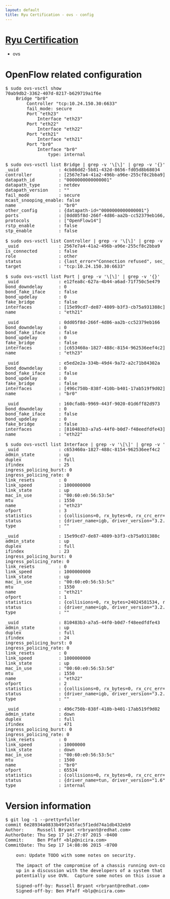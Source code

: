 ```yaml
---
layout: default
title: Ryu Certification - ovs - config
---
```

# [Ryu Certification](http://osrg.github.io/ryu/certification.html)
* ovs 

# OpenFlow related configuration
<pre>
$ sudo ovs-vsctl show
70ab9db2-3362-407d-8217-b629719a1f6e
    Bridge "br0"
        Controller "tcp:10.24.150.30:6633"
        fail_mode: secure
        Port "eth23"
            Interface "eth23"
        Port "eth22"
            Interface "eth22"
        Port "eth21"
            Interface "eth21"
        Port "br0"
            Interface "br0"
                type: internal

$ sudo ovs-vsctl list Bridge | grep -v '\[\]' | grep -v '{}'
_uuid               : 4cb86dd2-5b81-432d-8656-fd05d8b68034
controller          : [2567e7a4-41a2-496b-a96e-255cf8c2bba9]
datapath_id         : "0000000000000001"
datapath_type       : netdev
datapath_version    : "<built-in>"
fail_mode           : secure
mcast_snooping_enable: false
name                : "br0"
other_config        : {datapath-id="0000000000000001"}
ports               : [0dd05f8d-266f-4d86-aa2b-cc52379eb166, 160cfa8b-9969-443f-9020-01d6ff82d973, e12fea8c-627a-4b44-a6ad-71f750c5e479, e5ed2e2a-334b-49d4-9a72-a2c71b84302a]
protocols           : ["OpenFlow14"]
rstp_enable         : false
stp_enable          : false

$ sudo ovs-vsctl list Controller | grep -v '\[\]' | grep -v '{}'
_uuid               : 2567e7a4-41a2-496b-a96e-255cf8c2bba9
is_connected        : false
role                : other
status              : {last_error="Connection refused", sec_since_disconnect="3", state=BACKOFF}
target              : "tcp:10.24.150.30:6633"

$ sudo ovs-vsctl list Port | grep -v '\[\]' | grep -v '{}'
_uuid               : e12fea8c-627a-4b44-a6ad-71f750c5e479
bond_downdelay      : 0
bond_fake_iface     : false
bond_updelay        : 0
fake_bridge         : false
interfaces          : [15e99cd7-de87-4809-b3f3-cb75a931388c]
name                : "eth21"

_uuid               : 0dd05f8d-266f-4d86-aa2b-cc52379eb166
bond_downdelay      : 0
bond_fake_iface     : false
bond_updelay        : 0
fake_bridge         : false
interfaces          : [c653460a-1827-488c-8154-962536eef4c2]
name                : "eth23"

_uuid               : e5ed2e2a-334b-49d4-9a72-a2c71b84302a
bond_downdelay      : 0
bond_fake_iface     : false
bond_updelay        : 0
fake_bridge         : false
interfaces          : [496c750b-838f-410b-b401-17ab519f9d02]
name                : "br0"

_uuid               : 160cfa8b-9969-443f-9020-01d6ff82d973
bond_downdelay      : 0
bond_fake_iface     : false
bond_updelay        : 0
fake_bridge         : false
interfaces          : [810483b3-a7a5-44f0-b0d7-f48eedfdfe43]
name                : "eth22"

$ sudo ovs-vsctl list Interface | grep -v '\[\]' | grep -v '{}'
_uuid               : c653460a-1827-488c-8154-962536eef4c2
admin_state         : up
duplex              : full
ifindex             : 25
ingress_policing_burst: 0
ingress_policing_rate: 0
link_resets         : 0
link_speed          : 1000000000
link_state          : up
mac_in_use          : "00:60:e0:56:53:5e"
mtu                 : 1550
name                : "eth23"
ofport              : 3
statistics          : {collisions=0, rx_bytes=0, rx_crc_err=0, rx_dropped=0, rx_errors=0, rx_frame_err=0, rx_over_err=0, rx_packets=0, tx_bytes=1176922500, tx_dropped=0, tx_errors=0, tx_packets=784615}
status              : {driver_name=igb, driver_version="3.2.10-k", firmware_version="2.10-9"}
type                : ""

_uuid               : 15e99cd7-de87-4809-b3f3-cb75a931388c
admin_state         : up
duplex              : full
ifindex             : 23
ingress_policing_burst: 0
ingress_policing_rate: 0
link_resets         : 0
link_speed          : 1000000000
link_state          : up
mac_in_use          : "00:60:e0:56:53:5c"
mtu                 : 1550
name                : "eth21"
ofport              : 1
statistics          : {collisions=0, rx_bytes=24024581534, rx_crc_err=0, rx_dropped=0, rx_errors=0, rx_frame_err=0, rx_over_err=0, rx_packets=16026376, tx_bytes=0, tx_dropped=0, tx_errors=0, tx_packets=0}
status              : {driver_name=igb, driver_version="3.2.10-k", firmware_version="2.10-9"}
type                : ""

_uuid               : 810483b3-a7a5-44f0-b0d7-f48eedfdfe43
admin_state         : up
duplex              : full
ifindex             : 24
ingress_policing_burst: 0
ingress_policing_rate: 0
link_resets         : 0
link_speed          : 1000000000
link_state          : up
mac_in_use          : "00:60:e0:56:53:5d"
mtu                 : 1550
name                : "eth22"
ofport              : 2
statistics          : {collisions=0, rx_bytes=0, rx_crc_err=0, rx_dropped=0, rx_errors=0, rx_frame_err=0, rx_over_err=0, rx_packets=0, tx_bytes=18089315792, tx_dropped=0, tx_errors=0, tx_packets=12064077}
status              : {driver_name=igb, driver_version="3.2.10-k", firmware_version="2.10-9"}
type                : ""

_uuid               : 496c750b-838f-410b-b401-17ab519f9d02
admin_state         : down
duplex              : full
ifindex             : 471
ingress_policing_burst: 0
ingress_policing_rate: 0
link_resets         : 0
link_speed          : 10000000
link_state          : down
mac_in_use          : "00:60:e0:56:53:5c"
mtu                 : 1500
name                : "br0"
ofport              : 65534
statistics          : {collisions=0, rx_bytes=0, rx_crc_err=0, rx_dropped=0, rx_errors=0, rx_frame_err=0, rx_over_err=0, rx_packets=0, tx_bytes=0, tx_dropped=0, tx_errors=0, tx_packets=0}
status              : {driver_name=tun, driver_version="1.6", firmware_version="N/A"}
type                : internal
</pre>

# Version information
<pre>
$ git log -1 --pretty=fuller
commit 6e28934a0833b49f245fac5f1edd74a1db432eb9
Author:     Russell Bryant &lt;rbryant@redhat.com&gt;
AuthorDate: Thu Sep 17 14:27:07 2015 -0400
Commit:     Ben Pfaff &lt;blp@nicira.com&gt;
CommitDate: Thu Sep 17 14:08:06 2015 -0700

    ovn: Update TODO with some notes on security.
    
    The impact of the compromise of a chassis running ovn-controller came
    up in a discussion with the developers of a system that could
    potentially use OVN.  Capture some notes on this issue as a todo item.
    
    Signed-off-by: Russell Bryant &lt;rbryant@redhat.com&gt;
    Signed-off-by: Ben Pfaff &lt;blp@nicira.com&gt;
</pre>
